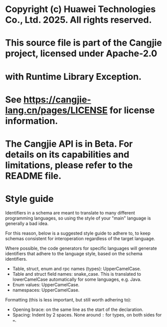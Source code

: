 # Copyright (c) Huawei Technologies Co., Ltd. 2025. All rights reserved.
# This source file is part of the Cangjie project, licensed under Apache-2.0
# with Runtime Library Exception.
#
# See https://cangjie-lang.cn/pages/LICENSE for license information.

# The Cangjie API is in Beta. For details on its capabilities and limitations, please refer to the README file.

# Style guide

Identifiers in a schema are meant to translate to many different programming languages, so using the style of your "main" language is generally a bad idea.

For this reason, below is a suggested style guide to adhere to, to keep schemas consistent for interoperation regardless of the target language.

Where possible, the code generators for specific languages will generate identifiers that adhere to the language style, based on the schema identifiers.

- Table, struct, enum and rpc names (types): UpperCamelCase.
- Table and struct field names: snake_case. This is translated to lowerCamelCase automatically for some languages, e.g. Java.
- Enum values: UpperCamelCase.
- namespaces: UpperCamelCase.

Formatting (this is less important, but still worth adhering to):

- Opening brace: on the same line as the start of the declaration.
- Spacing: Indent by 2 spaces. None around `:` for types, on both sides for `=`.
